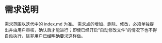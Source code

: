 # 需求说明

需求范围以迭代中的 index.md 为准。
需求点的增加、删除、修改，必须单独提出并由用户审核，确认后才能进行；即使已经开启“自动修改文件”的情况下也不得自动执行，除非用户已经明确要求这样做。